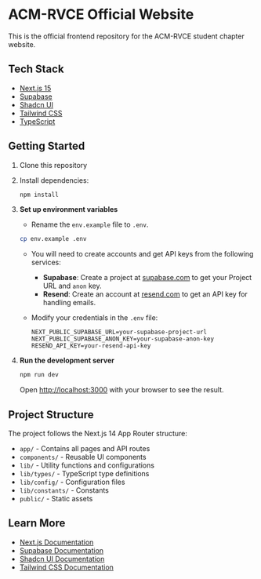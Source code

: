 # ACM-RVCE Official Website

This is the official frontend repository for the ACM-RVCE student chapter website.

## Tech Stack

- [Next.js 15](https://nextjs.org/) 
- [Supabase](https://supabase.com/) 
- [Shadcn UI](https://ui.shadcn.com/) 
- [Tailwind CSS](https://tailwindcss.com/) 
- [TypeScript](https://www.typescriptlang.org/) 

## Getting Started

1. Clone this repository
2. Install dependencies:

    ```bash
    npm install
    ```

3.  **Set up environment variables**

    - Rename the `env.example` file to `.env`.
    ```bash
    cp env.example .env
    ```
    - You will need to create accounts and get API keys from the following services:
        - **Supabase**: Create a project at [supabase.com](https://supabase.com/) to get your Project URL and `anon` key.
        - **Resend**: Create an account at [resend.com](https://resend.com/) to get an API key for handling emails.

    - Modify your credentials in the `.env` file:
      ```env
      NEXT_PUBLIC_SUPABASE_URL=your-supabase-project-url
      NEXT_PUBLIC_SUPABASE_ANON_KEY=your-supabase-anon-key
      RESEND_API_KEY=your-resend-api-key
      ```

4.  **Run the development server**

    ```bash
    npm run dev
    ```

    Open [http://localhost:3000](http://localhost:3000) with your browser to see the result.

## Project Structure

The project follows the Next.js 14 App Router structure:

- `app/` - Contains all pages and API routes
- `components/` - Reusable UI components
- `lib/` - Utility functions and configurations
- `lib/types/` - TypeScript type definitions
- `lib/config/` - Configuration files
- `lib/constants/` - Constants
- `public/` - Static assets


## Learn More

- [Next.js Documentation](https://nextjs.org/docs)
- [Supabase Documentation](https://supabase.com/docs)
- [Shadcn UI Documentation](https://ui.shadcn.com)
- [Tailwind CSS Documentation](https://tailwindcss.com/docs)
